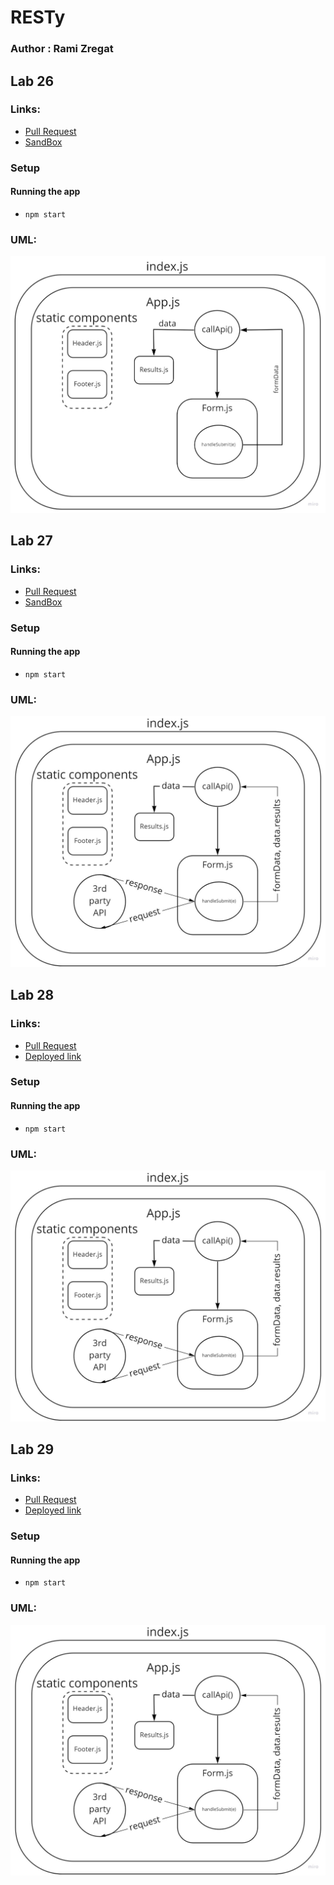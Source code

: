 # RESTy

### Author : Rami Zregat


## Lab 26

### Links:

- [Pull Request](https://github.com/RamiZregat/resty/pull/1)
- [SandBox](https://codesandbox.io/s/heuristic-golick-j5lc2?file=/src/components/footer/index.js)

### Setup

#### Running the app

- `npm start`

### UML:

![](./img/lab26uml.jpg)


## Lab 27

### Links:

- [Pull Request](https://github.com/RamiZregat/resty/pull/3)
- [SandBox](https://codesandbox.io/s/zen-field-ws8l6)

### Setup

#### Running the app

- `npm start`

### UML:

![](./img/lab27uml.jpg)


## Lab 28

### Links:

- [Pull Request](https://github.com/RamiZregat/resty/pull/7)
- [Deployed link](https://ramizregat-resty.netlify.app)

### Setup

#### Running the app

- `npm start`

### UML:

![](./img/lab28uml.jpg)


## Lab 29

### Links:

- [Pull Request](https://github.com/RamiZregat/resty/pull/7)
- [Deployed link](https://ramizregat-resty.netlify.app)

### Setup

#### Running the app

- `npm start`

### UML:

![](./img/lab28uml.jpg)